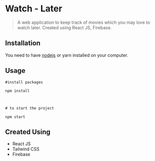 # Watch - Later

> A web application to keep track of movies which you may love to watch later. Created using React JS, Firebase.

## Installation

You need to have [nodejs](https://nodejs.org/en/download/) or yarn installed on your computer.

## Usage

```react
#install packages

npm install



# to start the project

npm start
```

## Created Using

- React JS
- Tailwind CSS
- Firebase
